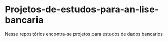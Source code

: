# Projetos-de-estudos-para-an-lise-bancaria
Nesse repositórios encontra-se projetos para estudos de dados bancarios
